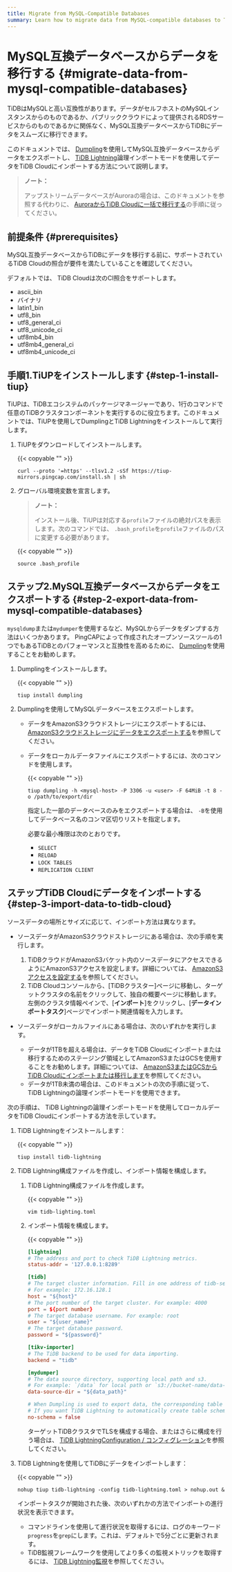 ```yaml
---
title: Migrate from MySQL-Compatible Databases
summary: Learn how to migrate data from MySQL-compatible databases to TiDB Cloud using the Dumpling and TiDB Lightning tools.
---
```


# MySQL互換データベースからデータを移行する {#migrate-data-from-mysql-compatible-databases}

TiDBはMySQLと高い互換性があります。データがセルフホストのMySQLインスタンスからのものであるか、パブリッククラウドによって提供されるRDSサービスからのものであるかに関係なく、MySQL互換データベースからTiDBにデータをスムーズに移行できます。

このドキュメントでは、 [Dumpling](/dumpling-overview.md)を使用してMySQL互換データベースからデータをエクスポートし、 [TiDB Lightning](https://docs.pingcap.com/tidb/stable/tidb-lightning-overview)論理インポートモードを使用してデータをTiDB Cloudにインポートする方法について説明します。

> **ノート：**
>
> アップストリームデータベースがAuroraの場合は、このドキュメントを参照する代わりに、 [AuroraからTiDB Cloudに一括で移行する](/tidb-cloud/migrate-from-aurora-bulk-import.md)の手順に従ってください。

## 前提条件 {#prerequisites}

MySQL互換データベースからTiDBにデータを移行する前に、サポートされているTiDB Cloudの照合が要件を満たしていることを確認してください。

デフォルトでは、 TiDB Cloudは次のCI照合をサポートします。

-   ascii_bin
-   バイナリ
-   latin1_bin
-   utf8_bin
-   utf8_general_ci
-   utf8_unicode_ci
-   utf8mb4_bin
-   utf8mb4_general_ci
-   utf8mb4_unicode_ci

## 手順1.TiUPをインストールします {#step-1-install-tiup}

TiUPは、TiDBエコシステムのパッケージマネージャーであり、1行のコマンドで任意のTiDBクラスタコンポーネントを実行するのに役立ちます。このドキュメントでは、TiUPを使用してDumplingとTiDB Lightningをインストールして実行します。

1.  TiUPをダウンロードしてインストールします。

    {{< copyable "" >}}

    ```shell
    curl --proto '=https' --tlsv1.2 -sSf https://tiup-mirrors.pingcap.com/install.sh | sh
    ```

2.  グローバル環境変数を宣言します。

    > **ノート：**
    >
    > インストール後、TiUPは対応する`profile`ファイルの絶対パスを表示します。次のコマンドでは、 `.bash_profile`を`profile`ファイルのパスに変更する必要があります。

    {{< copyable "" >}}

    ```shell
    source .bash_profile
    ```

## ステップ2.MySQL互換データベースからデータをエクスポートする {#step-2-export-data-from-mysql-compatible-databases}

`mysqldump`または`mydumper`を使用するなど、MySQLからデータをダンプする方法はいくつかあります。 PingCAPによって作成されたオープンソースツールの1つでもあるTiDBとのパフォーマンスと互換性を高めるために、 [Dumpling](/dumpling-overview.md)を使用することをお勧めします。

1.  Dumplingをインストールします。

    {{< copyable "" >}}

    ```shell
    tiup install dumpling
    ```

2.  Dumplingを使用してMySQLデータベースをエクスポートします。

    -   データをAmazonS3クラウドストレージにエクスポートするには、 [AmazonS3クラウドストレージにデータをエクスポートする](/dumpling-overview.md#export-data-to-amazon-s3-cloud-storage)を参照してください。
    -   データをローカルデータファイルにエクスポートするには、次のコマンドを使用します。

        {{< copyable "" >}}

        ```shell
        tiup dumpling -h <mysql-host> -P 3306 -u <user> -F 64MiB -t 8 -o /path/to/export/dir
        ```

        指定した一部のデータベースのみをエクスポートする場合は、 `-B`を使用してデータベース名のコンマ区切りリストを指定します。

        必要な最小権限は次のとおりです。

        -   `SELECT`
        -   `RELOAD`
        -   `LOCK TABLES`
        -   `REPLICATION CLIENT`

## ステップTiDB Cloudにデータをインポートする {#step-3-import-data-to-tidb-cloud}

ソースデータの場所とサイズに応じて、インポート方法は異なります。

-   ソースデータがAmazonS3クラウドストレージにある場合は、次の手順を実行します。

    1.  TiDBクラウドがAmazonS3バケット内のソースデータにアクセスできるようにAmazonS3アクセスを設定します。詳細については、 [AmazonS3アクセスを設定する](/tidb-cloud/config-s3-and-gcs-access.md#configure-amazon-s3-access)を参照してください。
    2.  TiDB Cloudコンソールから、[TiDBクラスター]ページに移動し、ターゲットクラスタの名前をクリックして、独自の概要ページに移動します。左側のクラスタ情報ペインで、[**インポート**]をクリックし、[<strong>データインポートタスク</strong>]ページでインポート関連情報を入力します。

-   ソースデータがローカルファイルにある場合は、次のいずれかを実行します。

    -   データが1TBを超える場合は、データをTiDB Cloudにインポートまたは移行するためのステージング領域としてAmazonS3またはGCSを使用することをお勧めします。詳細については、 [AmazonS3またはGCSからTiDB Cloudにインポートまたは移行します](/tidb-cloud/migrate-from-amazon-s3-or-gcs.md)を参照してください。
    -   データが1TB未満の場合は、このドキュメントの次の手順に従って、 TiDB Lightningの論理インポートモードを使用できます。

次の手順は、 TiDB Lightningの論理インポートモードを使用してローカルデータをTiDB Cloudにインポートする方法を示しています。

1.  TiDB Lightningをインストールします：

    {{< copyable "" >}}

    ```shell
    tiup install tidb-lightning
    ```

2.  TiDB Lightning構成ファイルを作成し、インポート情報を構成します。

    1.  TiDB Lightning構成ファイルを作成します。

        {{< copyable "" >}}

        ```shell
        vim tidb-lighting.toml
        ```

    2.  インポート情報を構成します。

        {{< copyable "" >}}

        ```toml
        [lightning] 
        # The address and port to check TiDB Lightning metrics.
        status-addr = '127.0.0.1:8289'

        [tidb]
        # The target cluster information. Fill in one address of tidb-server. 
        # For example: 172.16.128.1
        host = "${host}" 
        # The port number of the target cluster. For example: 4000
        port = ${port number}
        # The target database username. For example: root
        user = "${user_name}" 
        # The target database password. 
        password = "${password}" 

        [tikv-importer]
        # The TiDB backend to be used for data importing. 
        backend = "tidb"

        [mydumper]
        # The data source directory, supporting local path and s3.
        # For example: `/data` for local path or `s3://bucket-name/data-path` for s3
        data-source-dir = "${data_path}"  

        # When Dumpling is used to export data, the corresponding table schemas are exported too by default. 
        # If you want TiDB Lightning to automatically create table schemas in TiDB Cloud according to the exported schemas, set no-schema to false. 
        no-schema = false
        ```

        ターゲットTiDBクラスタでTLSを構成する場合、またはさらに構成を行う場合は、 [TiDB LightningConfiguration / コンフィグレーション](https://docs.pingcap.com/tidb/stable/tidb-lightning-configuration)を参照してください。

3.  TiDB Lightningを使用してTiDBにデータをインポートします：

    {{< copyable "" >}}

    ```shell
    nohup tiup tidb-lightning -config tidb-lightning.toml > nohup.out &
    ```

    インポートタスクが開始された後、次のいずれかの方法でインポートの進行状況を表示できます。

    -   コマンドラインを使用して進行状況を取得するには、ログのキーワード`progress`を`grep`にします。これは、デフォルトで5分ごとに更新されます。
    -   TiDB監視フレームワークを使用してより多くの監視メトリックを取得するには、 [TiDB Lightning監視](https://docs.pingcap.com/tidb/stable/monitor-tidb-lightning)を参照してください。
